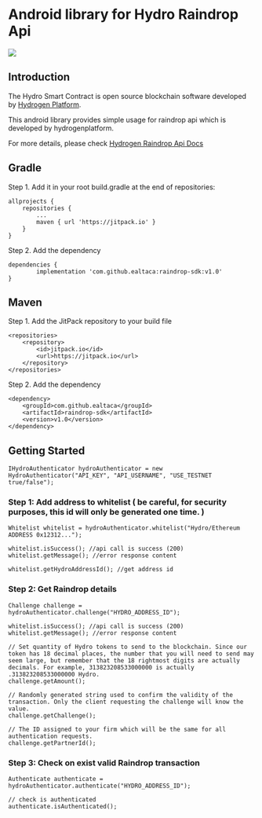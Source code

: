 # Android library for Hydro Raindrop Api
<img src="https://www.hydrogenplatform.com/images/logo_hydro.png">

## Introduction
<p>The Hydro Smart Contract is open source blockchain software developed by <a href="https://www.hydrogenplatform.com/">Hydrogen Platform</a>.</p>
<p>This android library provides simple usage for raindrop api which is developed by hydrogenplatform.</p>

<p>For more details, please check <a href="https://www.hydrogenplatform.com/docs/hydro/v1/">Hydrogen Raindrop Api Docs</a>

## Gradle
Step 1. Add it in your root build.gradle at the end of repositories:

	allprojects {
		repositories {
			...
			maven { url 'https://jitpack.io' }
		}
	}
Step 2. Add the dependency

	dependencies {
	        implementation 'com.github.ealtaca:raindrop-sdk:v1.0'
	}
    
## Maven

Step 1. Add the JitPack repository to your build file

    <repositories>
        <repository>
            <id>jitpack.io</id>
            <url>https://jitpack.io</url>
        </repository>
    </repositories>
Step 2. Add the dependency

	<dependency>
	    <groupId>com.github.ealtaca</groupId>
	    <artifactId>raindrop-sdk</artifactId>
	    <version>v1.0</version>
	</dependency>


## Getting Started

    IHydroAuthenticator hydroAuthenticator = new HydroAuthenticator("API_KEY", "API_USERNAME", "USE_TESTNET true/false");
   

### Step 1: Add address to whitelist ( be careful, for security purposes, this id will only be generated one time. )

    Whitelist whitelist = hydroAuthenticator.whitelist("Hydro/Ethereum ADDRESS 0x12312..."); 
    
    whitelist.isSuccess(); //api call is success (200)
    whitelist.getMessage(); //error response content
    
    whitelist.getHydroAddressId(); //get address id
     
    
### Step 2: Get Raindrop details

    Challenge challenge = hydroAuthenticator.challenge("HYDRO_ADDRESS_ID");
    
    whitelist.isSuccess(); //api call is success (200)
    whitelist.getMessage(); //error response content
    
    // Set quantity of Hydro tokens to send to the blockchain. Since our token has 18 decimal places, the number that you will need to send may seem large, but remember that the 18 rightmost digits are actually decimals. For example, 313823208533000000 is actually .313823208533000000 Hydro.
    challenge.getAmount();
    
    // Randomly generated string used to confirm the validity of the transaction. Only the client requesting the challenge will know the value.
    challenge.getChallenge(); 
    
    // The ID assigned to your firm which will be the same for all authentication requests.
    challenge.getPartnerId();  

### Step 3: Check on exist valid Raindrop transaction

    Authenticate authenticate = hydroAuthenticator.authenticate("HYDRO_ADDRESS_ID");
    
    // check is authenticated
    authenticate.isAuthenticated();
    
